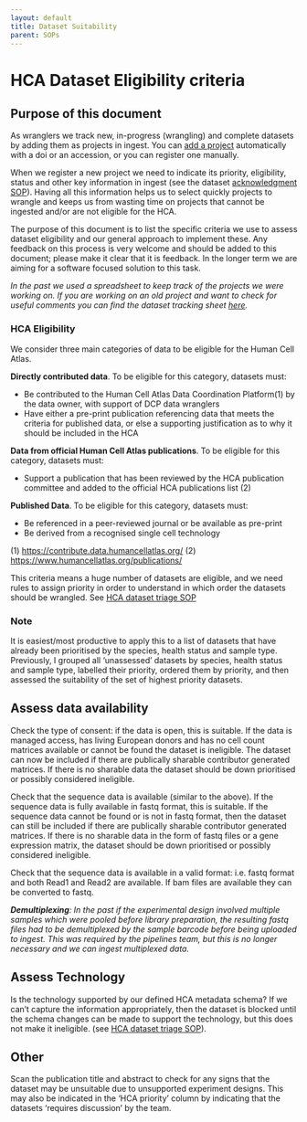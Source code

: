 ```yaml
---
layout: default
title: Dataset Suitability
parent: SOPs
---
```


# HCA Dataset Eligibility criteria 

## Purpose of this document
As wranglers we track new, in-progress (wrangling) and complete datasets by adding them as projects in ingest. You can [add a project](https://contribute.data.humancellatlas.org/projects/register/autofill) automatically with a doi or an accession, or you can register one manually.

When we register a new project we need to indicate its priority, eligibility, status and other key information in ingest (see the dataset [acknowledgment SOP](https://ebi-ait.github.io/hca-ebi-wrangler-central/SOPs/dataset_acknowledgement_SOP.html#manual-curation-after-addition)). Having all this information helps us to select quickly projects to wrangle and keeps us from wasting time on projects that cannot be ingested and/or are not eligible for the HCA.

The purpose of this document is to list the specific criteria we use to assess dataset eligibility and our general approach to implement these. Any feedback on this process is very welcome and should be added to this document; please make it clear that it is feedback. In the longer term we are aiming for a software focused solution to this task.

_In the past we used a spreadsheet to keep track of the projects we were working on. If you are working on an old project and want to check for useful comments you can find the dataset tracking sheet [here](https://docs.google.com/spreadsheets/d/1rm5NZQjE-9rZ2YmK_HwjW-LgvFTTLs7Q6MzHbhPftRE/edit#gid=0)._

### HCA Eligibility

We consider three main categories of data to be eligible for the Human Cell Atlas.

**Directly contributed data**. 
To be eligible for this category, datasets must:
- Be contributed to the Human Cell Atlas Data Coordination Platform(1) by the data owner, with support of DCP data wranglers
- Have either a pre-print publication referencing data that meets the criteria for published data, or else a supporting justification as to why it should be included in the HCA

**Data from official Human Cell Atlas publications**. 
To be eligible for this category, datasets must:
- Support a publication that has been reviewed by the HCA publication committee and added to the official HCA publications list (2)

**Published Data**. 
To be eligible for this category, datasets must:
- Be referenced in a peer-reviewed journal or be available as pre-print
- Be derived from a recognised single cell technology

(1)  https://contribute.data.humancellatlas.org/
(2)  https://www.humancellatlas.org/publications/

This criteria means a huge number of datasets are eligible, and we need rules to assign priority in order to understand in which order the datasets should be wrangled. See [HCA dataset triage SOP](https://ebi-ait.github.io/hca-ebi-wrangler-central/SOPs/dataset_triage_SOP.html)


### Note

It is easiest/most productive to apply this to a list of datasets that have already been prioritised by the species, health status and sample type. Previously, I grouped all ‘unassessed’ datasets by species, health status and sample type, labelled their priority, ordered them by priority, and then assessed the suitability of the set of highest priority datasets.

## Assess data availability

Check the type of consent: if the data is open, this is suitable. If the data is managed access, has living European donors and has no cell count matrices available or cannot be found the dataset is ineligible. The dataset can now be included if there are publically sharable contributor generated matrices. If there is no sharable data the dataset should be down prioritised or possibly considered ineligible.

Check that the sequence data is available (similar to the above). If the sequence data is fully available in fastq format, this is suitable. If the sequence data cannot be found or is not in fastq format, then the dataset can still be included if there are publically sharable contributor generated matrices. If there is no sharable data in the form of fastq files or a gene expression matrix, the dataset should be down prioritised or possibly considered ineligible.

Check that the sequence data is available in a valid format: i.e. fastq format and both Read1 and Read2 are available. If bam files are available they can be converted to fastq.

_**Demultiplexing**: In the past if the experimental design involved multiple samples which were pooled before library preparation, the resulting fastq files had to be demultiplexed by the sample barcode before being uploaded to ingest. This was required by the pipelines team, but this is no longer necessary and we can ingest multiplexed data._

## Assess Technology

Is the technology supported by our defined HCA metadata schema? If we can’t capture the information appropriately, then the dataset is blocked until the schema changes can be made to support the technology, but this does not make it ineligible. (see [HCA dataset triage SOP](https://ebi-ait.github.io/hca-ebi-wrangler-central/SOPs/dataset_triage_SOP.html)).

## Other

Scan the publication title and abstract to check for any signs that the dataset may be unsuitable due to unsupported experiment designs. This may also be indicated in the ‘HCA priority’ column by indicating that the datasets ‘requires discussion’ by the team.

